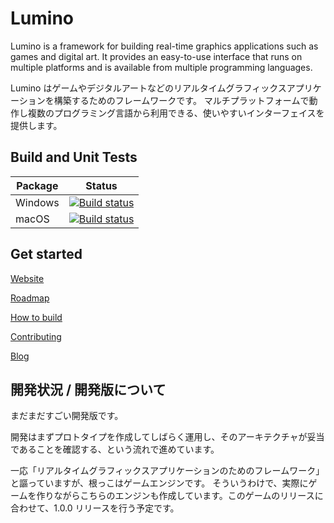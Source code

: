 ﻿Lumino
========
Lumino is a framework for building real-time graphics applications such as games and digital art.
It provides an easy-to-use interface that runs on multiple platforms and is available from multiple programming languages.

Lumino はゲームやデジタルアートなどのリアルタイムグラフィックスアプリケーションを構築するためのフレームワークです。
マルチプラットフォームで動作し複数のプログラミング言語から利用できる、使いやすいインターフェイスを提供します。


Build and Unit Tests
--------
| Package | Status  |
|---------|---------|
| Windows | [![Build status](https://dev.azure.com/lriki/Lumino/_apis/build/status/Lumino-CI-master-Windows)](https://dev.azure.com/lriki/Lumino/_build/latest?definitionId=0) |
| macOS   | [![Build status](https://dev.azure.com/lriki/Lumino/_apis/build/status/Lumino-CI-master-macOS)](https://dev.azure.com/lriki/Lumino/_build/latest?definitionId=0) |


Get started
--------

[Website](https://lriki.github.io/lumino/)

[Roadmap](https://github.com/lriki/Lumino/wiki/ProjectRoadmap)

[How to build](docs/HowToBuild.md)

[Contributing](.github/CONTRIBUTING.md)

[Blog](http://luminolog.hatenablog.com/)


開発状況 / 開発版について
--------
まだまだすごい開発版です。

開発はまずプロトタイプを作成してしばらく運用し、そのアーキテクチャが妥当であることを確認する、という流れで進めています。

一応「リアルタイムグラフィックスアプリケーションのためのフレームワーク」と謳っていますが、根っこはゲームエンジンです。 そういうわけで、実際にゲームを作りながらこちらのエンジンも作成しています。このゲームのリリースに合わせて、1.0.0 リリースを行う予定です。
